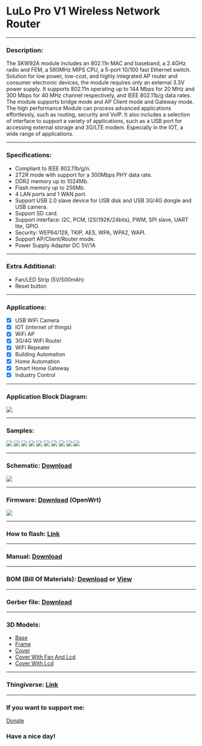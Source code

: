 # LuLo Pro V1 Wireless Network Router

---

### Description:

The SKW92A module includes an 802.11n MAC and baseband, a 2.4GHz radio and FEM, a 580MHz MIPS CPU, a 5-port 10/100 fast Ethernet switch. Solution for low power, low-cost, and highly integrated AP router and consumer electronic devices, the module requires only an external 3.3V power supply. It supports 802.11n operating up to 144 Mbps for 20 MHz and 300 Mbps for 40 MHz channel respectively, and IEEE 802.11b/g data rates. The module supports bridge mode and AP Client mode and Gateway mode. The high performance Module can process advanced applications effortlessly, such as routing, security and VoIP. It also includes a selection of interface to support a variety of applications, such as a USB port for accessing external storage and 3G/LTE modem. Especially in the IOT, a wide range of applications.

---

### Specifications:

- Compliant to IEEE 802.11b/g/n.
- 2T2R mode with support for a 300Mbps PHY
data rate.
- DDR2 memory up to 1024Mb.
- Flash memory up to 256Mb.
- 4 LAN ports and 1 WAN port.
- Support USB 2.0 slave device for USB disk
and USB 3G/4G dongle and USB camera.
- Support SD card.
- Support interface: I2C, PCM,
I2S(192K/24bits), PWM, SPI slave, UART lite,
GPIO.
- Security: WEP64/128, TKIP, AES, WPA,
WPA2, WAPI.
- Support AP/Client/Router mode.
- Power Supply Adapter DC 5V/1A

---

### Extra Additional:

- Fan/LED Strip (5V/500mAh)
- Reset button

---

### Applications:

- [x] USB WiFi Camera
- [x] IOT (internet of things)
- [x] WiFi AP
- [x] 3G/4G WiFi Router
- [x] WiFi Repeater
- [x] Building Automation
- [x] Home Automation
- [x] Smart Home Gateway
- [x] Industry Control

---

### Application Block Diagram:

![](https://github.com/drcyberg/LuLo_Pro_V1/blob/master/pictures/8.jpg)

---

### Samples:

![](https://github.com/drcyberg/LuLo_Pro_V1/blob/master/pictures/1.jpg)
![](https://github.com/drcyberg/LuLo_Pro_V1/blob/master/pictures/2.jpg)
![](https://github.com/drcyberg/LuLo_Pro_V1/blob/master/pictures/3.jpg)
![](https://github.com/drcyberg/LuLo_Pro_V1/blob/master/pictures/4.jpg)
![](https://github.com/drcyberg/LuLo_Pro_V1/blob/master/pictures/5.jpg)
![](https://github.com/drcyberg/LuLo_Pro_V1/blob/master/pictures/6.jpg)
![](https://github.com/drcyberg/LuLo_Pro_V1/blob/master/pictures/7.jpg)
![](https://github.com/drcyberg/LuLo_Pro_V1/blob/master/pictures/10.jpg)
![](https://github.com/drcyberg/LuLo_Pro_V1/blob/master/pictures/11.jpg)
![](https://github.com/drcyberg/LuLo_Pro_V1/blob/master/pictures/12.jpg)

---

### Schematic: [Download](https://github.com/drcyberg/LuLo_Pro_V1/blob/master/lulo/lulo.pdf "Download")

![](https://github.com/drcyberg/LuLo_Pro_V1/blob/master/pictures/9.jpg)

---

### Firmware: [Download](https://openwrt.org/toh/hwdata/skylab/skylab_skw92a "skw92a") (OpenWrt)

![](https://github.com/drcyberg/LuLo_Pro_V1/blob/master/pictures/13.jpg)

---

### How to flash: [Link](https://git.openwrt.org/?p=openwrt/openwrt.git;a=commit;h=e42327aa890e64f8bf5e620c2b2a1fd609ce20fb "Flash")

---

### Manual: [Download](https://github.com/drcyberg/LuLo_Pro_V1/blob/master/lulo/SkyLab_SKW92A_V1.04_datasheet.pdf "Manual")

---

### BOM (Bill Of Materials): [Download](https://github.com/drcyberg/LuLo_Pro_V1/blob/master/lulo/lulo.xlsx "Link") or [View](https://docs.zoho.eu/sheet/published.do?rid=42dfbe86e06a03a254c4d9cb06e8fa9b62792 "View")

---

### Gerber file: [Download](https://github.com/drcyberg/LuLo_Pro_V1/blob/master/manufacturing/lulo_v1.zip "Download")

---

### 3D Models:

- [Base](https://github.com/drcyberg/LuLo_Pro_V1/blob/master/stl/lulo_base.stl "Base")
- [Frame](https://github.com/drcyberg/LuLo_Pro_V1/blob/master/stl/lulo_frame.stl "Frame")
- [Cover](https://github.com/drcyberg/LuLo_Pro_V1/blob/master/stl/lulo_top_cover.stl "Cover")
- [Cover With Fan And Lcd](https://github.com/drcyberg/LuLo_Pro_V1/blob/master/stl/lulo_top_wf_wlcd.stl "Cover With Fan And Lcd")
- [Cover With Lcd](https://github.com/drcyberg/LuLo_Pro_V1/blob/master/stl/lulo_top_wof_wlcd.stl "Cover With Lcd")

---

### Thingiverse: [Link](https://www.thingiverse.com/thing:4262740 "Link")

---

### If you want to support me:

[Donate](https://www.paypal.me/Kunee82 "Donate")

### Have a nice day!
